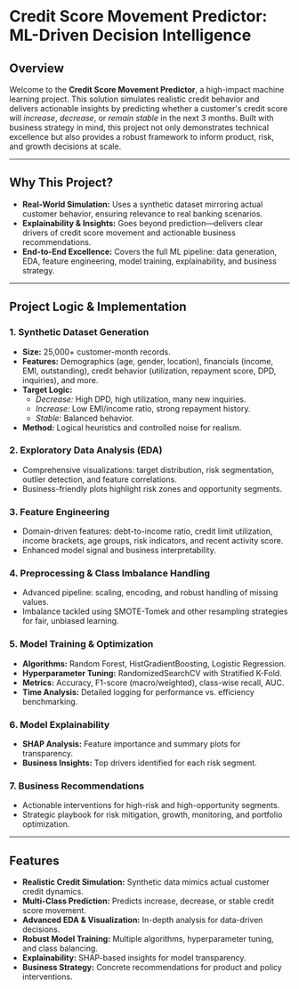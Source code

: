 # Credit Score Movement Predictor: ML-Driven Decision Intelligence

## Overview

Welcome to the **Credit Score Movement Predictor**, a high-impact machine learning project. This solution simulates realistic credit behavior and delivers actionable insights by predicting whether a customer's credit score will *increase*, *decrease*, or *remain stable* in the next 3 months. Built with business strategy in mind, this project not only demonstrates technical excellence but also provides a robust framework to inform product, risk, and growth decisions at scale.

---

## Why This Project?

- **Real-World Simulation:** Uses a synthetic dataset mirroring actual customer behavior, ensuring relevance to real banking scenarios.
- **Explainability & Insights:** Goes beyond prediction—delivers clear drivers of credit score movement and actionable business recommendations.
- **End-to-End Excellence:** Covers the full ML pipeline: data generation, EDA, feature engineering, model training, explainability, and business strategy.

---

## Project Logic & Implementation

### 1. **Synthetic Dataset Generation**
- **Size:** 25,000+ customer-month records.
- **Features:** Demographics (age, gender, location), financials (income, EMI, outstanding), credit behavior (utilization, repayment score, DPD, inquiries), and more.
- **Target Logic:** 
  - *Decrease:* High DPD, high utilization, many new inquiries.
  - *Increase:* Low EMI/income ratio, strong repayment history.
  - *Stable:* Balanced behavior.
- **Method:** Logical heuristics and controlled noise for realism.

### 2. **Exploratory Data Analysis (EDA)**
- Comprehensive visualizations: target distribution, risk segmentation, outlier detection, and feature correlations.
- Business-friendly plots highlight risk zones and opportunity segments.

### 3. **Feature Engineering**
- Domain-driven features: debt-to-income ratio, credit limit utilization, income brackets, age groups, risk indicators, and recent activity score.
- Enhanced model signal and business interpretability.

### 4. **Preprocessing & Class Imbalance Handling**
- Advanced pipeline: scaling, encoding, and robust handling of missing values.
- Imbalance tackled using SMOTE-Tomek and other resampling strategies for fair, unbiased learning.

### 5. **Model Training & Optimization**
- **Algorithms:** Random Forest, HistGradientBoosting, Logistic Regression.
- **Hyperparameter Tuning:** RandomizedSearchCV with Stratified K-Fold.
- **Metrics:** Accuracy, F1-score (macro/weighted), class-wise recall, AUC.
- **Time Analysis:** Detailed logging for performance vs. efficiency benchmarking.

### 6. **Model Explainability**
- **SHAP Analysis:** Feature importance and summary plots for transparency.
- **Business Insights:** Top drivers identified for each risk segment.

### 7. **Business Recommendations**
- Actionable interventions for high-risk and high-opportunity segments.
- Strategic playbook for risk mitigation, growth, monitoring, and portfolio optimization.

---

## Features

- **Realistic Credit Simulation:** Synthetic data mimics actual customer credit dynamics.
- **Multi-Class Prediction:** Predicts increase, decrease, or stable credit score movement.
- **Advanced EDA & Visualization:** In-depth analysis for data-driven decisions.
- **Robust Model Training:** Multiple algorithms, hyperparameter tuning, and class balancing.
- **Explainability:** SHAP-based insights for model transparency.
- **Business Strategy:** Concrete recommendations for product and policy interventions.

